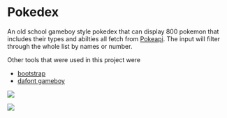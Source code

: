 # Pokedex 

An old school gameboy style pokedex that can display 800 pokemon that includes their types and abilties all fetch from [Pokeapi](https://pokeapi.co/). The input will filter through the whole list by names or number. 

Other tools that were used in this project were 
- [bootstrap](https://getbootstrap.com/)  
- [dafont gameboy](https://www.dafont.com/early-gameboy.font) 

![](https://pokeapi.co/static/logo-6221638601ef7fa7c835eae08ef67a16.png)

![](https://www.dafont.com/img/illustration/e/a/early_gameboy.png)



